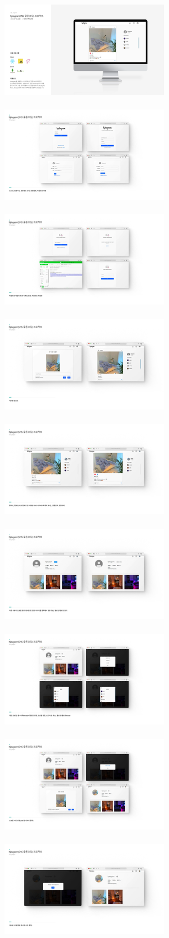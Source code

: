 # ![1.project](./frontend/public/img/1.project.png)

# ![2.project](./frontend/public/img/2.project.png)

# ![3.project](./frontend/public/img/3.project.png)

# ![4.project](./frontend/public/img/4.project.png)

# ![5.project](./frontend/public/img/5.project.png)

# ![6.project](./frontend/public/img/6.project.png)

# ![7.project](./frontend/public/img/7.project.png)

# ![8.project](./frontend/public/img/8.project.png)

# ![9.project](./frontend/public/img/9.project.png)
